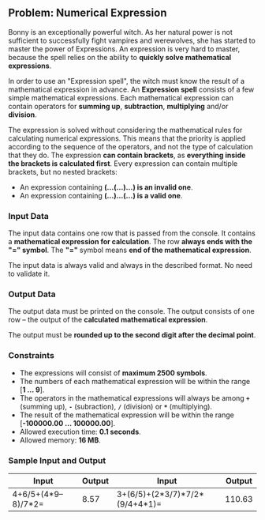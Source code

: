 ## Problem: Numerical Expression

Bonny is an exceptionally powerful witch. As her natural power is not sufficient to successfully fight vampires and wеrewolves, she has started to master the power of Expressions. An expression is very hard to master, because the spell relies on the ability to **quickly solve mathematical expressions**.

In order to use an "Expression spell", the witch must know the result of a mathematical expression in advance. An **Expression spell** consists of a few simple mathematical expressions. Each mathematical expression can contain operators for **summing up**, **subtraction**, **multiplying** and/or **division**.

The expression is solved without considering the mathematical rules for calculating numerical expressions. This means that the priority is applied according to the sequence of the operators, and not the type of calculation that they do. The expression **can contain brackets**, as **everything inside the brackets is calculated first**. Every expression can contain multiple brackets, but no nested brackets:
- An expression containing **(…(…)…) is an invalid one**.
- An expression containing **(…)…(…) is a valid one**.

### Input Data

The input data contains one row that is passed from the console. It contains a **mathematical expression for calculation**. The row **always ends with the "=" symbol**. The **"="** symbol means **end of the mathematical expression**.

The input data is always valid and always in the described format. No need to validate it.

### Output Data

The output data must be printed on the console. The output consists of one row – the output of the **calculated mathematical expression**.

The output must be **rounded up to the second digit after the decimal point**.

### Constraints

- The expressions will consist of **maximum 2500 symbols**.
- The numbers of each mathematical expression will be within the range [**1 … 9**].
- The operators in the mathematical expressions will always be among **`+`** (summing up), **`-`** (subraction), **`/`** (division) or **`*`** (multiplying).
- The result of the mathematical expression will be within the range [**-100000.00 … 100000.00**].
- Allowed execution time: **0.1 seconds**.
- Allowed memory: **16 MB**.

### Sample Input and Output

| Input                           | Output  | Input                           | Output  |
|--------------------------------|--------|-------------------------------|--------|
| 4+6/5+(4\*9–8)/7\*2=           | 8.57   |3+(6/5)+(2\*3/7)\*7/2\*(9/4+4\*1)= | 110.63 |
